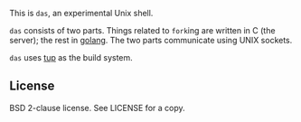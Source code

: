 This is `das`, an experimental Unix shell.

`das` consists of two parts.  Things related to `fork`ing are written in C
(the server); the rest in [golang](http://golang.org/).  The two parts
communicate using UNIX sockets.

`das` uses [tup](http://gittup.org/tup/) as the build system.

License
-------

BSD 2-clause license.  See LICENSE for a copy.
